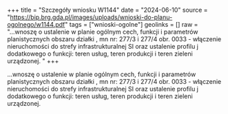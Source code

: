 +++
title = "Szczegóły wniosku W1144"
date = "2024-06-10"
source = "https://bip.brg.gda.pl/images/uploads/wnioski-do-planu-ogolnego/w1144.pdf"
tags = ["wnioski-ogolne"]
geolinks = []
raw = "...wnoszę o ustalenie w planie ogólnym cech, funkcji i parametrów planistycznych obszaru działki  , mn  nr: 277/3 i 277/4 obr. 0033 - włączenie nieruchomości do strefy infrastrukturalnej SI oraz ustalenie profilu j dodatkowego o funkcji: teren usług, teren produkcji i teren zieleni urządzonej. "
+++

...wnoszę o ustalenie w planie ogólnym cech, funkcji i parametrów planistycznych obszaru działki
 , mn
 nr: 277/3 i 277/4 obr. 0033 - włączenie nieruchomości do strefy infrastrukturalnej SI oraz ustalenie profilu
j dodatkowego o funkcji: teren usług, teren produkcji i teren zieleni urządzonej.



